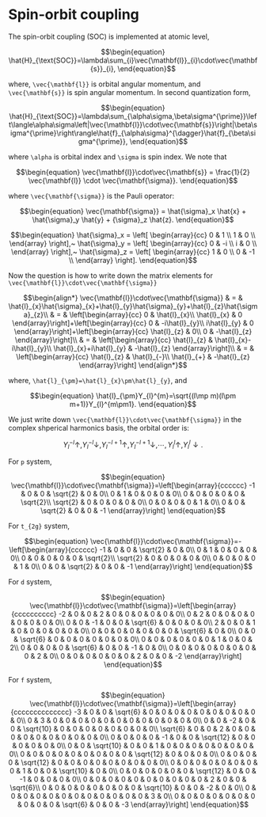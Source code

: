 # Spin-orbit coupling

The spin-orbit coupling (SOC) is implemented at atomic level,

```math
\begin{equation}
\hat{H}_{\text{SOC}}=\lambda\sum_{i}\vec{\mathbf{l}}_{i}\cdot\vec{\mathbf{s}}_{i},
\end{equation}
```

where, ``\vec{\mathbf{l}}`` is orbital angular momentum, and ``\vec{\mathbf{s}}`` is spin angular momentum. In second quantization form,

```math
\begin{equation}
\hat{H}_{\text{SOC}}=\lambda\sum_{\alpha\sigma,\beta\sigma^{\prime}}\left\langle\alpha\sigma\left|\vec{\mathbf{l}}\cdot\vec{\mathbf{s}}\right|\beta\sigma^{\prime}\right\rangle\hat{f}_{\alpha\sigma}^{\dagger}\hat{f}_{\beta\sigma^{\prime}},
\end{equation}
```

where ``\alpha`` is orbital index and ``\sigma`` is spin index. We note that

```math
\begin{equation}
\vec{\mathbf{l}}\cdot\vec{\mathbf{s}} = 
\frac{1}{2} \vec{\mathbf{l}} \cdot \vec{\mathbf{\sigma}}.
\end{equation}
```

where ``\vec{\mathbf{\sigma}}`` is the Pauli operator:

```math
\begin{equation}
\vec{\mathbf{\sigma}} = \hat{\sigma}_x \hat{x} + \hat{\sigma}_y \hat{y} + {\sigma}_z \hat{z}.
\end{equation}
```

```math
\begin{equation}
\hat{\sigma}_x = \left[
\begin{array}{cc}
0 & 1 \\
1 & 0 \\
\end{array}
\right],~
\hat{\sigma}_y = \left[
\begin{array}{cc}
0 & -i \\
i & 0 \\
\end{array}
\right],~
\hat{\sigma}_z = \left[
\begin{array}{cc}
1 & 0 \\
0 & -1 \\
\end{array}
\right].
\end{equation}
```

Now the question is how to write down the matrix elements for ``\vec{\mathbf{l}}\cdot\vec{\mathbf{\sigma}}``

```math
\begin{align*}
\vec{\mathbf{l}}\cdot\vec{\mathbf{\sigma}} & = & \hat{l}_{x}\hat{\sigma}_{x}+\hat{l}_{y}\hat{\sigma}_{y}+\hat{l}_{z}\hat{\sigma}_{z}\\
 & = & \left[\begin{array}{cc}
0 & \hat{l}_{x}\\
\hat{l}_{x} & 0
\end{array}\right]+\left[\begin{array}{cc}
0 & -i\hat{l}_{y}\\
i\hat{l}_{y} & 0
\end{array}\right]+\left[\begin{array}{cc}
\hat{l}_{z} & 0\\
0 & -\hat{l}_{z}
\end{array}\right]\\
 & = & \left[\begin{array}{cc}
\hat{l}_{z} & \hat{l}_{x}-i\hat{l}_{y}\\
\hat{l}_{x}+i\hat{l}_{y} & -\hat{l}_{z}
\end{array}\right]\\
 & = & \left[\begin{array}{cc}
\hat{l}_{z} & \hat{l}_{-}\\
\hat{l}_{+} & -\hat{l}_{z}
\end{array}\right]
\end{align*}
```

where, ``\hat{l}_{\pm}=\hat{l}_{x}\pm\hat{l}_{y}``, and

```math
\begin{equation}
\hat{l}_{\pm}Y_{l}^{m}=\sqrt{(l\mp m)(l\pm m+1)}Y_{l}^{m\pm1}.
\end{equation}
```

We just write down ``\vec{\mathbf{l}}\cdot\vec{\mathbf{\sigma}}`` in the complex shperical harmonics basis, the orbital order is:
```math
\begin{equation}
Y_{l}^{-l}\uparrow,Y_{l}^{-l}\downarrow,Y_{l}^{-l+1}\uparrow,Y_{l}^{-l+1}\downarrow,\cdots,Y_{l}^{l}\uparrow,Y_{l}^{l}\downarrow.
\end{equation}
```

For ``p`` system,
```math
\begin{equation}
\vec{\mathbf{l}}\cdot\vec{\mathbf{\sigma}}=\left[\begin{array}{cccccc}
-1 & 0 & 0 & \sqrt{2} & 0 & 0\\
0 & 1 & 0 & 0 & 0 & 0\\
0 & 0 & 0 & 0 & 0 & \sqrt{2}\\
\sqrt{2} & 0 & 0 & 0 & 0 & 0\\
0 & 0 & 0 & 0 & 1 & 0\\
0 & 0 & \sqrt{2} & 0 & 0 & -1
\end{array}\right]
\end{equation}
```

For ``t_{2g}`` system,
```math
\begin{equation}
\vec{\mathbf{l}}\cdot\vec{\mathbf{\sigma}}=-\left[\begin{array}{cccccc}
-1 & 0 & 0 & \sqrt{2} & 0 & 0\\
0 & 1 & 0 & 0 & 0 & 0\\
0 & 0 & 0 & 0 & 0 & \sqrt{2}\\
\sqrt{2} & 0 & 0 & 0 & 0 & 0\\
0 & 0 & 0 & 0 & 1 & 0\\
0 & 0 & \sqrt{2} & 0 & 0 & -1
\end{array}\right]
\end{equation}
```

For ``d`` system,
```math
\begin{equation}
\vec{\mathbf{l}}\cdot\vec{\mathbf{\sigma}}=\left[\begin{array}{cccccccccc}
-2 & 0 & 0 & 2 & 0 & 0 & 0 & 0 & 0 & 0\\
0 & 2 & 0 & 0 & 0 & 0 & 0 & 0 & 0 & 0\\
0 & 0 & -1 & 0 & 0 & \sqrt{6} & 0 & 0 & 0 & 0\\
2 & 0 & 0 & 1 & 0 & 0 & 0 & 0 & 0 & 0\\
0 & 0 & 0 & 0 & 0 & 0 & 0 & \sqrt{6} & 0 & 0\\
0 & 0 & \sqrt{6} & 0 & 0 & 0 & 0 & 0 & 0 & 0\\
0 & 0 & 0 & 0 & 0 & 0 & 1 & 0 & 0 & 2\\
0 & 0 & 0 & 0 & \sqrt{6} & 0 & 0 & -1 & 0 & 0\\
0 & 0 & 0 & 0 & 0 & 0 & 0 & 0 & 2 & 0\\
0 & 0 & 0 & 0 & 0 & 0 & 2 & 0 & 0 & -2
\end{array}\right]
\end{equation}
```

For ``f`` system,
```math
\begin{equation}
\vec{\mathbf{l}}\cdot\vec{\mathbf{\sigma}}=\left[\begin{array}{cccccccccccccc}
-3 & 0 & 0 & \sqrt{6} & 0 & 0 & 0 & 0 & 0 & 0 & 0 & 0 & 0 & 0\\
0 & 3 & 0 & 0 & 0 & 0 & 0 & 0 & 0 & 0 & 0 & 0 & 0 & 0\\
0 & 0 & -2 & 0 & 0 & \sqrt{10} & 0 & 0 & 0 & 0 & 0 & 0 & 0 & 0\\
\sqrt{6} & 0 & 0 & 2 & 0 & 0 & 0 & 0 & 0 & 0 & 0 & 0 & 0 & 0\\
0 & 0 & 0 & 0 & -1 & 0 & 0 & \sqrt{12} & 0 & 0 & 0 & 0 & 0 & 0\\
0 & 0 & \sqrt{10} & 0 & 0 & 1 & 0 & 0 & 0 & 0 & 0 & 0 & 0 & 0\\
0 & 0 & 0 & 0 & 0 & 0 & 0 & 0 & 0 & \sqrt{12} & 0 & 0 & 0 & 0\\
0 & 0 & 0 & 0 & \sqrt{12} & 0 & 0 & 0 & 0 & 0 & 0 & 0 & 0 & 0\\
0 & 0 & 0 & 0 & 0 & 0 & 0 & 0 & 1 & 0 & 0 & \sqrt{10} & 0 & 0\\
0 & 0 & 0 & 0 & 0 & 0 & \sqrt{12} & 0 & 0 & -1 & 0 & 0 & 0 & 0\\
0 & 0 & 0 & 0 & 0 & 0 & 0 & 0 & 0 & 0 & 2 & 0 & 0 & \sqrt{6}\\
0 & 0 & 0 & 0 & 0 & 0 & 0 & 0 & \sqrt{10} & 0 & 0 & -2 & 0 & 0\\
0 & 0 & 0 & 0 & 0 & 0 & 0 & 0 & 0 & 0 & 0 & 0 & 3 & 0\\
0 & 0 & 0 & 0 & 0 & 0 & 0 & 0 & 0 & 0 & \sqrt{6} & 0 & 0 & -3
\end{array}\right]
\end{equation}
```
